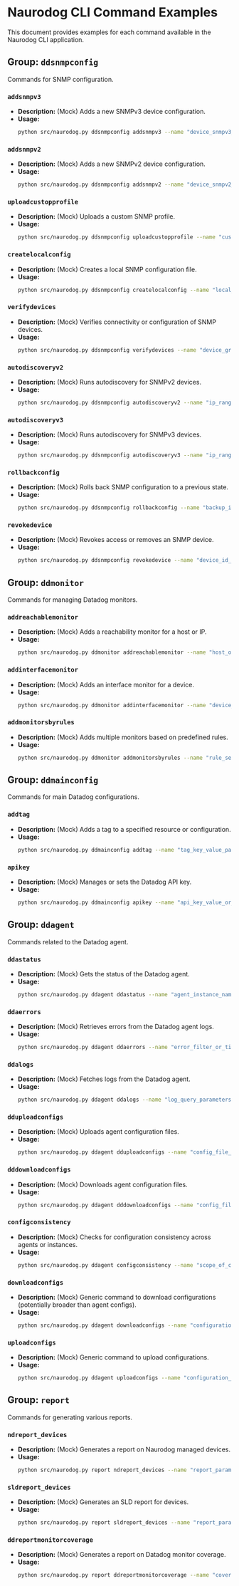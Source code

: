 # Naurodog CLI Command Examples

This document provides examples for each command available in the Naurodog CLI application.

## Group: `ddsnmpconfig`

Commands for SNMP configuration.

### `addsnmpv3`
*   **Description:** (Mock) Adds a new SNMPv3 device configuration.
*   **Usage:**
    ```bash
    python src/naurodog.py ddsnmpconfig addsnmpv3 --name "device_snmpv3_profile_name"
    ```

### `addsnmpv2`
*   **Description:** (Mock) Adds a new SNMPv2 device configuration.
*   **Usage:**
    ```bash
    python src/naurodog.py ddsnmpconfig addsnmpv2 --name "device_snmpv2_community_string"
    ```

### `uploadcustopprofile`
*   **Description:** (Mock) Uploads a custom SNMP profile.
*   **Usage:**
    ```bash
    python src/naurodog.py ddsnmpconfig uploadcustopprofile --name "custom_profile_file_path"
    ```

### `createlocalconfig`
*   **Description:** (Mock) Creates a local SNMP configuration file.
*   **Usage:**
    ```bash
    python src/naurodog.py ddsnmpconfig createlocalconfig --name "local_config_name"
    ```

### `verifydevices`
*   **Description:** (Mock) Verifies connectivity or configuration of SNMP devices.
*   **Usage:**
    ```bash
    python src/naurodog.py ddsnmpconfig verifydevices --name "device_group_to_verify"
    ```

### `autodiscoveryv2`
*   **Description:** (Mock) Runs autodiscovery for SNMPv2 devices.
*   **Usage:**
    ```bash
    python src/naurodog.py ddsnmpconfig autodiscoveryv2 --name "ip_range_or_subnet"
    ```

### `autodiscoveryv3`
*   **Description:** (Mock) Runs autodiscovery for SNMPv3 devices.
*   **Usage:**
    ```bash
    python src/naurodog.py ddsnmpconfig autodiscoveryv3 --name "ip_range_or_subnet_v3"
    ```

### `rollbackconfig`
*   **Description:** (Mock) Rolls back SNMP configuration to a previous state.
*   **Usage:**
    ```bash
    python src/naurodog.py ddsnmpconfig rollbackconfig --name "backup_id_or_timestamp"
    ```

### `revokedevice`
*   **Description:** (Mock) Revokes access or removes an SNMP device.
*   **Usage:**
    ```bash
    python src/naurodog.py ddsnmpconfig revokedevice --name "device_id_to_revoke"
    ```

## Group: `ddmonitor`

Commands for managing Datadog monitors.

### `addreachablemonitor`
*   **Description:** (Mock) Adds a reachability monitor for a host or IP.
*   **Usage:**
    ```bash
    python src/naurodog.py ddmonitor addreachablemonitor --name "host_or_ip_to_monitor"
    ```

### `addinterfacemonitor`
*   **Description:** (Mock) Adds an interface monitor for a device.
*   **Usage:**
    ```bash
    python src/naurodog.py ddmonitor addinterfacemonitor --name "device_and_interface_specifier"
    ```

### `addmonitorsbyrules`
*   **Description:** (Mock) Adds multiple monitors based on predefined rules.
*   **Usage:**
    ```bash
    python src/naurodog.py ddmonitor addmonitorsbyrules --name "rule_set_name"
    ```

## Group: `ddmainconfig`

Commands for main Datadog configurations.

### `addtag`
*   **Description:** (Mock) Adds a tag to a specified resource or configuration.
*   **Usage:**
    ```bash
    python src/naurodog.py ddmainconfig addtag --name "tag_key_value_pair"
    ```

### `apikey`
*   **Description:** (Mock) Manages or sets the Datadog API key.
*   **Usage:**
    ```bash
    python src/naurodog.py ddmainconfig apikey --name "api_key_value_or_action"
    ```

## Group: `ddagent`

Commands related to the Datadog agent.

### `ddastatus`
*   **Description:** (Mock) Gets the status of the Datadog agent.
*   **Usage:**
    ```bash
    python src/naurodog.py ddagent ddastatus --name "agent_instance_name_or_all"
    ```

### `ddaerrors`
*   **Description:** (Mock) Retrieves errors from the Datadog agent logs.
*   **Usage:**
    ```bash
    python src/naurodog.py ddagent ddaerrors --name "error_filter_or_timeframe"
    ```

### `ddalogs`
*   **Description:** (Mock) Fetches logs from the Datadog agent.
*   **Usage:**
    ```bash
    python src/naurodog.py ddagent ddalogs --name "log_query_parameters"
    ```

### `dduploadconfigs`
*   **Description:** (Mock) Uploads agent configuration files.
*   **Usage:**
    ```bash
    python src/naurodog.py ddagent dduploadconfigs --name "config_file_path_to_upload"
    ```

### `dddownloadconfigs`
*   **Description:** (Mock) Downloads agent configuration files.
*   **Usage:**
    ```bash
    python src/naurodog.py ddagent dddownloadconfigs --name "config_file_to_download"
    ```

### `configconsistency`
*   **Description:** (Mock) Checks for configuration consistency across agents or instances.
*   **Usage:**
    ```bash
    python src/naurodog.py ddagent configconsistency --name "scope_of_check"
    ```

### `downloadconfigs`
*   **Description:** (Mock) Generic command to download configurations (potentially broader than agent configs).
*   **Usage:**
    ```bash
    python src/naurodog.py ddagent downloadconfigs --name "configuration_type_to_download"
    ```

### `uploadconfigs`
*   **Description:** (Mock) Generic command to upload configurations.
*   **Usage:**
    ```bash
    python src/naurodog.py ddagent uploadconfigs --name "configuration_file_to_upload"
    ```

## Group: `report`

Commands for generating various reports.

### `ndreport_devices`
*   **Description:** (Mock) Generates a report on Naurodog managed devices.
*   **Usage:**
    ```bash
    python src/naurodog.py report ndreport_devices --name "report_parameters_devices"
    ```

### `sldreport_devices`
*   **Description:** (Mock) Generates an SLD report for devices.
*   **Usage:**
    ```bash
    python src/naurodog.py report sldreport_devices --name "report_parameters_sld"
    ```

### `ddreportmonitorcoverage`
*   **Description:** (Mock) Generates a report on Datadog monitor coverage.
*   **Usage:**
    ```bash
    python src/naurodog.py report ddreportmonitorcoverage --name "coverage_report_scope"
    ```
